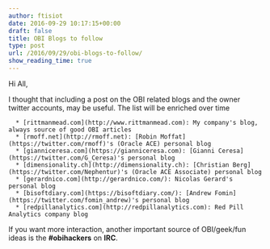 ```yaml
---
author: ftisiot
date: 2016-09-29 10:17:15+00:00
draft: false
title: OBI Blogs to follow
type: post
url: /2016/09/29/obi-blogs-to-follow/
show_reading_time: true
---
```


Hi All,

I thought that including a post on the OBI related blogs and the owner twitter accounts, may be useful. The list will be enriched over time



	  * [rittmanmead.com](http://www.rittmanmead.com): My company's blog, always source of good OBI articles
	  * [rmoff.net](http://rmoff.net): [Robin Moffat](https://twitter.com/rmoff)'s (Oracle ACE) personal blog
	  * [gianniceresa.com](https://gianniceresa.com): [Gianni Ceresa](https://twitter.com/G_Ceresa)'s personal blog
	  * [dimensionality.ch](http://dimensionality.ch): [Christian Berg](https://twitter.com/Nephentur)'s (Oracle ACE Associate) personal blog
	  * [gerardnico.com](http://gerardnico.com/): Nicolas Gerard's personal blog
	  * [bisoftdiary.com](https://bisoftdiary.com/): [Andrew Fomin](https://twitter.com/fomin_andrew)'s personal blog
	  * [redpillanalytics.com](http://redpillanalytics.com): Red Pill Analytics company blog

If you want more interaction, another important source of OBI/geek/fun ideas is the **#obihackers** on **IRC**.
